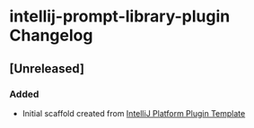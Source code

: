 <!-- Keep a Changelog guide -> https://keepachangelog.com -->

# intellij-prompt-library-plugin Changelog

## [Unreleased]
### Added
- Initial scaffold created from [IntelliJ Platform Plugin Template](https://github.com/JetBrains/intellij-platform-plugin-template)
